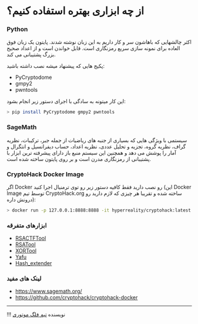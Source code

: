 # از چه ابزاری بهتره استفاده کنیم؟

### Python
اکثر چالشهایی که باهاشون سر و کار داریم به این زبان نوشته شدند. 
پایتون یک زبان فوق العاده برای نمونه سازی سریع رمزنگاری است. قابل خواندن است و از اعداد صحیح بزرگ پشتیبانی می کند.

پکیج هایی که پیشنهاد میشه نصب داشته باشید:

- PyCryptodome
- gmpy2
- pwntools

این کار میتونه به سادگی با اجرای دستور زیر انجام بشود:

```bash
> pip install PyCryptodome gmpy2 pwntools
```

### SageMath
 سیستمی با ویژگی هایی که بسیاری از جنبه های ریاضیات از جمله جبر، ترکیبات، نظریه گراف، نظریه گروه، تجزیه و تحلیل عددی، نظریه اعداد، حساب دیفرانسیل و انتگرال و آمار را پوشش می دهد
 و همچنین این سیستم منبع باز دارای پیشرفته ترین ابزار با پشتیبانی از رمزنگاری مدرن است و بر روی پایتون ساخته شده است.

### CryptoHack Docker Image

اگر Docker رو نصب دارید فقط کافیه دستور زیر رو توی ترمنیال اجرا کنید (این Docker Image توسط تیم CryptoHack.org ساخته شده و تقریبا هر چیزی که لازم دارید رو درونش داره):

```bash
> docker run -p 127.0.0.1:8888:8888 -it hyperreality/cryptohack:latest
```

### ابزارهای متفرقه

- [RSACTFTool](https://github.com/RsaCtfTool/RsaCtfTool) 
- [RSATool](https://github.com/ius/rsatool)
- [XORTool](https://github.com/hellman/xortool)
- [Yafu](https://github.com/bbuhrow/yafu)
- [Hash_extender](https://github.com/iagox86/hash_extender)

### لینک های مفید

- <a target="_blank" href="https://www.sagemath.org/">https://www.sagemath.org/</a>
- <a target="_blank" href="https://github.com/cryptohack/cryptohack-docker">https://github.com/cryptohack/cryptohack-docker</a>


--- 

!!! نویسنده
    [تیم فلگ موتوری](https://github.com/flagmotori)

